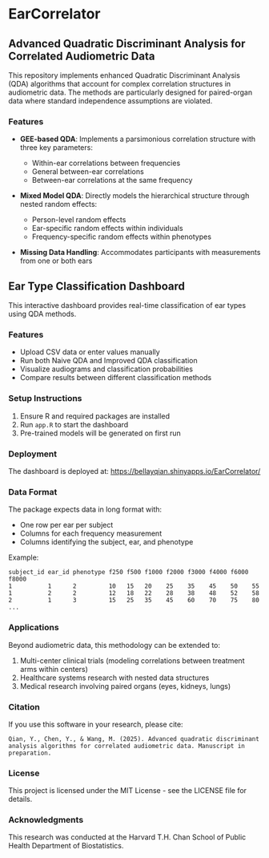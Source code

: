 # EarCorrelator

## Advanced Quadratic Discriminant Analysis for Correlated Audiometric Data

This repository implements enhanced Quadratic Discriminant Analysis (QDA) algorithms that account for complex correlation structures in audiometric data. The methods are particularly designed for paired-organ data where standard independence assumptions are violated.

### Features

- **GEE-based QDA**: Implements a parsimonious correlation structure with three key parameters:
  - Within-ear correlations between frequencies
  - General between-ear correlations
  - Between-ear correlations at the same frequency

- **Mixed Model QDA**: Directly models the hierarchical structure through nested random effects:
  - Person-level random effects
  - Ear-specific random effects within individuals
  - Frequency-specific random effects within phenotypes
      
- **Missing Data Handling**: Accommodates participants with measurements from one or both ears

## Ear Type Classification Dashboard

This interactive dashboard provides real-time classification of ear types using QDA methods.

### Features
- Upload CSV data or enter values manually
- Run both Naive QDA and Improved QDA classification
- Visualize audiograms and classification probabilities
- Compare results between different classification methods

### Setup Instructions
1. Ensure R and required packages are installed
2. Run `app.R` to start the dashboard
3. Pre-trained models will be generated on first run

### Deployment
The dashboard is deployed at: https://bellayqian.shinyapps.io/EarCorrelator/

### Data Format

The package expects data in long format with:
- One row per ear per subject
- Columns for each frequency measurement
- Columns identifying the subject, ear, and phenotype

Example:
```
subject_id ear_id phenotype f250 f500 f1000 f2000 f3000 f4000 f6000 f8000
1          1      2         10   15   20    25    35    45    50    55
1          2      2         12   18   22    28    38    48    52    58
2          1      3         15   25   35    45    60    70    75    80
...
```

### Applications

Beyond audiometric data, this methodology can be extended to:

1. Multi-center clinical trials (modeling correlations between treatment arms within centers)
2. Healthcare systems research with nested data structures
3. Medical research involving paired organs (eyes, kidneys, lungs)

### Citation

If you use this software in your research, please cite:

```
Qian, Y., Chen, Y., & Wang, M. (2025). Advanced quadratic discriminant 
analysis algorithms for correlated audiometric data. Manuscript in preparation.
```

### License

This project is licensed under the MIT License - see the LICENSE file for details.

### Acknowledgments

This research was conducted at the Harvard T.H. Chan School of Public Health Department of Biostatistics.
